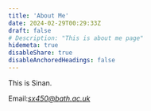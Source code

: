 ```yaml
---
title: 'About Me'
date: 2024-02-29T00:29:33Z
draft: false
# Description: "This is about me page"
hidemeta: true
disableShare: true
disableAnchoredHeadings: false
---
```


This is Sinan. 

Email:*sx450@bath.ac.uk*